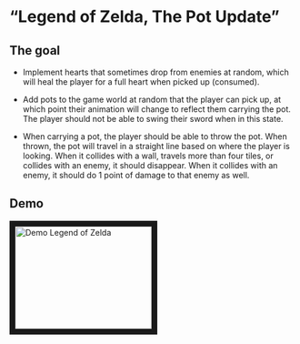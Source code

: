 # “Legend of Zelda, The Pot Update”

## The goal

- Implement hearts that sometimes drop from enemies at random, which will heal the player for a full heart when picked up (consumed).
  
- Add pots to the game world at random that the player can pick up, at which point their animation will change to reflect them carrying the
  pot. The player should not be able to swing their sword when in this state.

- When carrying a pot, the player should be able to throw the pot. When thrown, the pot will travel in a straight line based on where
  the player is looking. When it collides with a wall, travels more than four tiles, or collides with an enemy, it should disappear.
  When it collides with an enemy, it should do 1 point of damage to that enemy as well.

## Demo

<a href="http://www.youtube.com/watch?feature=player_embedded&v=1389a553taM
" target="_blank"><img src="http://img.youtube.com/vi/1389a553taM/0.jpg"
alt="Demo Legend of Zelda" width="240" height="180" border="10" /></a>
